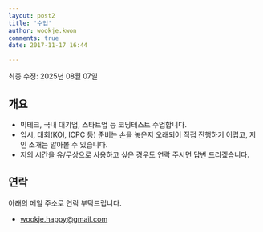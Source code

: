 ```yaml
---
layout: post2
title: '수업'
author: wookje.kwon
comments: true
date: 2017-11-17 16:44

---
```


최종 수정: 2025년 08월 07일

## 개요

- 빅테크, 국내 대기업, 스타트업 등 코딩테스트 수업합니다.  
- 입시, 대회(KOI, ICPC 등) 준비는 손을 놓은지 오래되어 직접 진행하기 어렵고, 지인 소개는 알아볼 수 있습니다.  
- 저의 시간을 유/무상으로 사용하고 싶은 경우도 연락 주시면 답변 드리겠습니다.  

## 연락

아래의 메일 주소로 연락 부탁드립니다.  

* [wookje.happy@gmail.com](wookje.happy@gmail.com)
